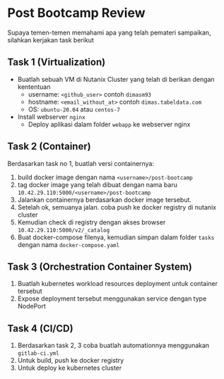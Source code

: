 # Post Bootcamp Review

Supaya temen-temen memahami apa yang telah pemateri sampaikan, silahkan kerjakan task berikut

## Task 1 (Virtualization)

- Buatlah sebuah VM di Nutanix Cluster yang telah di berikan dengan kententuan
  - username: `<github_user>` contoh `dimasm93`
  - hostname: `<email_without_at>` contoh `dimas.tabeldata.com`
  - OS: `ubuntu-20.04` atau `centos-7`
- Install webserver `nginx`
  - Deploy aplikasi dalam folder `webapp` ke webserver nginx

## Task 2 (Container)

Berdasarkan task no 1, buatlah versi containernya: 

1. build docker image dengan nama `<username>/post-bootcamp`
2. tag docker image yang telah dibuat dengan nama baru `10.42.29.110:5000/<username>/post-bootcamp`
3. Jalankan containernya berdasarkan docker image tersebut.
4. Setelah ok, semuanya jalan. coba push ke docker registry di nutanix cluster
5. Kemudian check di registry dengan akses browser `10.42.29.110:5000/v2/_catalog`
6. Buat docker-compose filenya, kemudian simpan dalam folder `tasks` dengan nama `docker-compose.yaml`

## Task 3 (Orchestration Container System)

1. Buatlah kubernetes workload resources deployment untuk container tersebut
2. Expose deployment tersebut menggunakan service dengan type NodePort

## Task 4 (CI/CD)

1. Berdasarkan task 2, 3 coba buatlah automationnya menggunakan `gitlab-ci.yml`
2. Untuk build, push ke docker registry
3. Untuk deploy ke kubernetes cluster
